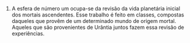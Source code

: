 ﻿1. A esfera de número um ocupa-se da revisão da vida planetária inicial dos mortais ascendentes. Esse trabalho é feito em classes, compostas daqueles que provêm de um determinado mundo de origem mortal. Aqueles que são provenientes de Urântia juntos fazem essa revisão de experiências.